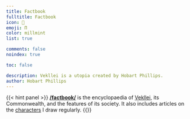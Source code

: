 ```yaml
---
title: Factbook
fulltitle: Factbook
icon: 📓
emoji: Π
color: millmint
list: true

comments: false
noindex: true

toc: false

description: Vekllei is a utopia created by Hobart Phillips.
author: Hobart Phillips
---
```

{{< hint panel >}}
[**/factbook/**](/factbook/) is the encyclopaedia of [Vekllei](/factbook/vekllei), its Commonwealth, and the features of its society. It also includes articles on the [characters](/factbook/characters/) I draw regularly.
{{</hint>}}
